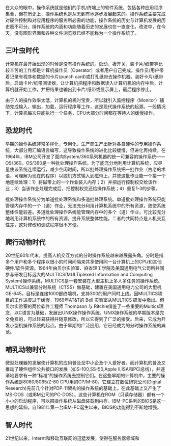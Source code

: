 在大众的眼中，操作系统就是他们的手机/终端上的软件系统，包括各种应用程序集合，但在历史上，操作系统也是从无到有地逐步发展起来的。操作系统主要完成对硬件控制和对应用程序的服务所必需的功能，操作系统的历史与计算机发展的历史密不可分。操作系统的内涵和功能随着历史的发展也在一直变化，改进中，在今天，没有图形界面和各种文件浏览器已经不能称为一个操作系统了。

## 三叶虫时代

计算机在最开始出现的时候是没有操作系统的。启动，扳开关，装卡片/纸带等比较辛苦的工作都是计算机操作员（Operator）或者用户自己完成。操作员/用户带着记录有程序和数据的卡片\(punch card\)或打孔纸带去操作机器。装好卡片/纸带后，启动卡片/纸带阅读器，让计算机把程序和数据读入计算机机的内存中后，计算机就开始工作，并把结果也输出到卡片/纸带或显示屏上，最后程序停止。

由于人的操作效率太低，计算机的机时宝贵，所以就引入监控程序（Monitor）辅助完成输入，输出，加载，运行程序等工作，这是现代操作系统的起源。一般情况下，计算机每次只能执行一个任务，CPU大部分时间都在等待人的缓慢操作。

## 恐龙时代

早期的操作系统非常多样化，专用化，生产商生产出针对各自硬件的专用操作系统，大部分用汇编语言编写，这导致操作系统的进化比较缓慢，但进化再持续。在1964年，IBM公司开发了面向System/360系列机器的统一可兼容的操作系统——OS/360。OS/360是一种批处理操作系统。为了能充分地利用计算机系统，应尽量使该系统连续运行，减少空闲时间，所以批处理操作系统把一批作业（古老的术语，可理解为现在的程序）以脱机方式输入到磁带上，并使这批作业能一个接一个地连续处理：1）将磁带上的一个作业装入内存；2）并把运行控制权交给该作业；3）当该作业处理完成后，把控制权交还给操作系统；4）重复1-3的步骤。

批处理操作系统分为单道批处理系统和多道批处理系统。单道批处理操作系统只能管理内存中的一个（道）作业，无法充分利用计算机系统中的所有资源，致使系统整体性能较差。多道批处理操作系统能管理内存中的多个（道）作业，可比较充分地利用计算机系统中的所有资源，提升系统整体性能。二者的共同特点是人机交互性差，这对修改和调试程序很不方便。

## 爬行动物时代

20世纪60年代末，提高人机交互方式的分时操作系统越来越展露头角。分时是指多个用户和多个程序以很小的时间间隔来共享使用同一台计算机上的CPU和其他硬件/软件资源。1964年由贝尔实验室、麻省理工学院及美国通用电气公司所共同参与研发目标远大的MULTICS\(MULTiplexed Information and Computing System\)操作系统，MULTICS是一套安装在大型主机上多人多任务的操作系统。 MULTICS以兼容分时系统（CTSS）做基础，建置在美国通用电力公司的大型机GE-645，目标是连接1000部终端机，支持300的用户同时上线。因MULTICS项目的工作进度过于缓慢，1969年AT&T的 Bell 实验室从MULTICS 研发中撤出。但贝尔实验室的两位软件工程师 Thompson 与 Ritchie借鉴了一些重要的Multics理念，以C语言为基础，发展出UNIX操作操作系统。UNIX操作系统的早期版本是完全免费的，可以轻易获得并随意修改，所以它得到了广泛的接受。后来，它成为开发小型机操作系统的起点。由于早期的广泛应用，它已经成为的分时操作系统的典范。

## 哺乳动物时代

微型处理器的发展使计算机的应用普及至中小企及个人爱好者。而计算机的普及又推动了硬件组件公共接口的发展（如S-100,SS-50,Apple II,ISA和PCI总线），并逐渐地要求有一种“标准”的操作系统去控制它们。在这些早期的计算机中，主要的操作系统是8080/8085/Z-80 CPU用的CP/M-80，它建立在数位研究公司\(Digital Research\)先前几个针对PDP-11架构的操作系统的基础上。在此基础上又产生了MS-DOS（或IBM公司的PC-DOS）。这些计算机在ROM（只读存储器）都有一个小小的启动程序，可以把操作系统从磁盘装载到内存。IBM-PC系列的BIOS是这一思想的延伸。自1981年第一台IBM-PC诞生以来，BIOS的功能得到不断地增强。

## 智人时代

21世纪以来，Internt和移动互联网的迅猛发展，使得在服务器领域和

